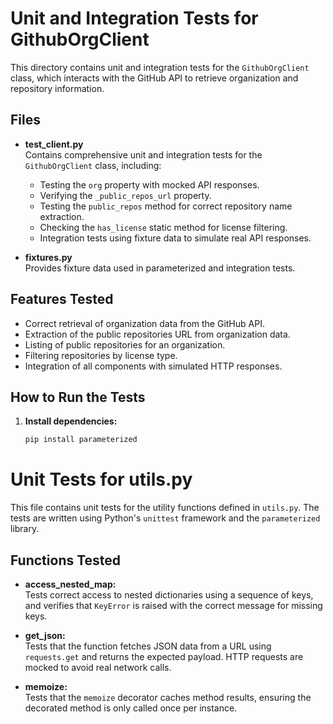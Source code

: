 # Unit and Integration Tests for GithubOrgClient

This directory contains unit and integration tests for the `GithubOrgClient` class, which interacts with the GitHub API to retrieve organization and repository information.

## Files

- **test_client.py**  
  Contains comprehensive unit and integration tests for the `GithubOrgClient` class, including:
  - Testing the `org` property with mocked API responses.
  - Verifying the `_public_repos_url` property.
  - Testing the `public_repos` method for correct repository name extraction.
  - Checking the `has_license` static method for license filtering.
  - Integration tests using fixture data to simulate real API responses.

- **fixtures.py**  
  Provides fixture data used in parameterized and integration tests.

## Features Tested

- Correct retrieval of organization data from the GitHub API.
- Extraction of the public repositories URL from organization data.
- Listing of public repositories for an organization.
- Filtering repositories by license type.
- Integration of all components with simulated HTTP responses.

## How to Run the Tests

1. **Install dependencies:**
   ```sh
   pip install parameterized

# Unit Tests for utils.py

This file contains unit tests for the utility functions defined in `utils.py`. The tests are written using Python's `unittest` framework and the `parameterized` library.

## Functions Tested

- **access_nested_map:**  
  Tests correct access to nested dictionaries using a sequence of keys, and verifies that `KeyError` is raised with the correct message for missing keys.

- **get_json:**  
  Tests that the function fetches JSON data from a URL using `requests.get` and returns the expected payload. HTTP requests are mocked to avoid real network calls.

- **memoize:**  
  Tests that the `memoize` decorator caches method results, ensuring the decorated method is only called once per instance.
